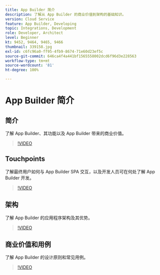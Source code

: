 ```yaml
---
title: App Builder 简介
description: 了解从 App Builder 的商业价值到架构的基础知识。
version: Cloud Service
feature: App Builder, Developing
topic: Integrations, Development
role: Developer, Architect
level: Beginner
kt: 9452, 9464, 9465, 9466
thumbnail: 339158.jpg
exl-id: c6fc96a0-ff95-4fb9-8674-71e60d23ef5c
source-git-commit: 646ca4f4a441bf1565558002dcd6f96d3e228563
workflow-type: tm+mt
source-wordcount: '81'
ht-degree: 100%

---
```


# App Builder 简介

## 简介

了解 App Builder、其功能以及 App Builder 带来的商业价值。

>[!VIDEO](https://video.tv.adobe.com/v/339158/?quality=12&learn=on)

## Touchpoints

了解最终用户如何与 App Builder SPA 交互，以及开发人员可在何处了解 App Builder 开发。

>[!VIDEO](https://video.tv.adobe.com/v/339159/?quality=12&learn=on)

## 架构

了解 App Builder 的应用程序架构及其优势。

>[!VIDEO](https://video.tv.adobe.com/v/339160/?quality=12&learn=on)

## 商业价值和用例

了解 App Builder 的设计原则和常见用例。

>[!VIDEO](https://video.tv.adobe.com/v/339161/?quality=12&learn=on)
